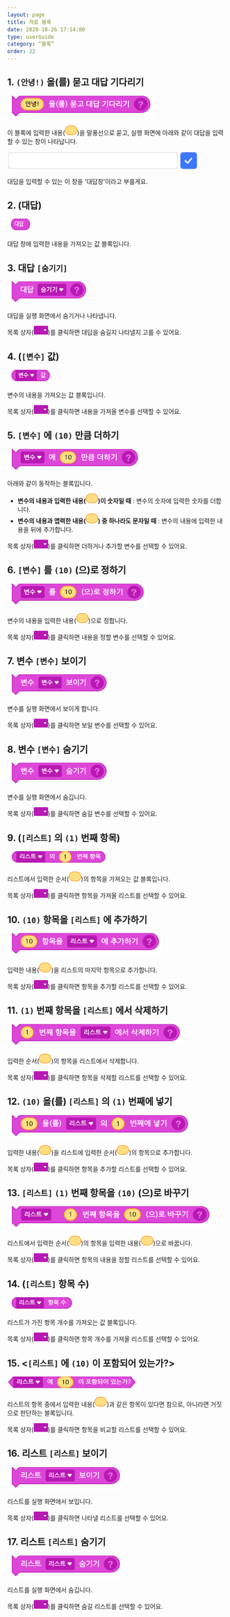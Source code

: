 ```yaml
---
layout: page
title: 자료 블록
date: 2020-10-26 17:14:00
type: userGuide
category: “블록”
order: 22
---
```




## 1. `(안녕!)` 을(를) 묻고 대답 기다리기



![block-variable](images/block-variable-01.png)



이 블록에 입력한 내용(<img src="images/icon/value.png" alt="value" style="zoom:50%;" />)을 말풍선으로 묻고, 실행 화면에 아래와 같이 대답을 입력할 수 있는 창이 나타납니다.



<img src="images/window/answer.png" alt="answer" style="zoom:80%;" />



대답을 입력할 수 있는 이 창을 '대답창'이라고 부를게요.





## 2. (대답)



![block-variable](images/block-variable-02.png)



대답 창에 입력한 내용을 가져오는 값 블록입니다.





## 3. 대답 `[숨기기]`



![block-variable](images/block-variable-03.png)



대답을 실행 화면에서 숨기거나 나타냅니다.

목록 상자(<img src="images/icon/dropdown-variable.png" style="zoom:50%;" />)를 클릭하면 대답을 숨길지 나타낼지 고를 수 있어요.





## 4. (`[변수]` 값)



![block-variable](images/block-variable-04.png)



변수의 내용을 가져오는 값 블록입니다.

목록 상자(<img src="images/icon/dropdown-variable.png" style="zoom:50%;" />)를 클릭하면 내용을 가져올 변수를 선택할 수 있어요.





## 5. `[변수]` 에 `(10)` 만큼 더하기



![block-variable-01](images/block-variable-05.png)



아래와 같이 동작하는 블록입니다.

+ **변수의 내용과 입력한 내용(<img src="images/icon/value.png" alt="value" style="zoom:50%;" />)이 숫자일 때** : 변수의 숫자에 입력한 숫자를 더합니다.
+ **변수의 내용과 앱력한 내용(<img src="images/icon/value.png" alt="value" style="zoom:50%;" />) 중 하나라도 문자일 때** : 변수의 내용에 입력한 내용을 뒤에 추가합니다.

목록 상자(<img src="images/icon/dropdown-variable.png" style="zoom:50%;" />)를 클릭하면 더하거나 추가할 변수를 선택할 수 있어요.





## 6. `[변수]` 를 `(10)` (으)로 정하기



![block-variable](images/block-variable-06.png)



변수의 내용을 입력한 내용(<img src="images/icon/value.png" alt="value" style="zoom:50%;" />)으로 정합니다.

목록 상자(<img src="images/icon/dropdown-variable.png" style="zoom:50%;" />)를 클릭하면 내용을 정할 변수를 선택할 수 있어요.





## 7. 변수 `[변수]` 보이기



![block-variable](images/block-variable-07.png)



변수를 실행 화면에서 보이게 합니다.

목록 상자(<img src="images/icon/dropdown-variable.png" style="zoom:50%;" />)를 클릭하면 보일 변수를 선택할 수 있어요.





## 8. 변수 `[변수]` 숨기기



![block-variable](images/block-variable-08.png)



변수를 실행 화면에서 숨깁니다.

목록 상자(<img src="images/icon/dropdown-variable.png" style="zoom:50%;" />)를 클릭하면 숨길 변수를 선택할 수 있어요.





## 9. (`[리스트]` 의 `(1)` 번째 항목)



![block-variable](images/block-variable-09.png)



리스트에서 입력한 순서(<img src="images/icon/value.png" alt="value" style="zoom:50%;" />)의 항목을 가져오는 값 블록입니다.

목록 상자(<img src="images/icon/dropdown-variable.png" style="zoom:50%;" />)를 클릭하면 항목을 가져올 리스트를 선택할 수 있어요.





## 10. `(10)` 항목을 `[리스트]` 에 추가하기



![block-variable](images/block-variable-10.png)



입력한 내용(<img src="images/icon/value.png" alt="value" style="zoom:50%;" />)을 리스트의 마지막 항목으로 추가합니다.

목록 상자(<img src="images/icon/dropdown-variable.png" style="zoom:50%;" />)를 클릭하면 항목을 추가할 리스트를 선택할 수 있어요.





## 11. `(1)` 번째 항목을 `[리스트]` 에서 삭제하기



![block-variable](images/block-variable-11.png)



입력한 순서(<img src="images/icon/value.png" alt="value" style="zoom:50%;" />)의 항목을 리스트에서 삭제합니다.

목록 상자(<img src="images/icon/dropdown-variable.png" style="zoom:50%;" />)를 클릭하면 항목을 삭제할 리스트를 선택할 수 있어요.





## 12. `(10)` 을(를) `[리스트]` 의 `(1)` 번째에 넣기



![block-variable](images/block-variable-12.png)



입력한 내용(<img src="images/icon/value.png" alt="value" style="zoom:50%;" />)을 리스트에 입력한 순서(<img src="images/icon/value.png" alt="value" style="zoom:50%;" />)의 항목으로 추가합니다.

목록 상자(<img src="images/icon/dropdown-variable.png" style="zoom:50%;" />)를 클릭하면 항목을 추가할 리스트를 선택할 수 있어요.





## 13. `[리스트]` `(1)` 번째 항목을 `(10)` (으)로 바꾸기



![block-variable](images/block-variable-13.png)



리스트에서 입력한 순서(<img src="images/icon/value.png" alt="value" style="zoom:50%;" />)의 항목을 입력한 내용(<img src="images/icon/value.png" alt="value" style="zoom:50%;" />)으로 바꿉니다.

목록 상자(<img src="images/icon/dropdown-variable.png" style="zoom:50%;" />)를 클릭하면 항목의 내용을 정할 리스트를 선택할 수 있어요.





## 14. (`[리스트]` 항목 수)



![block-variable](images/block-variable-14.png)



리스트가 가진 항목 개수를 가져오는 값 블록입니다.

목록 상자(<img src="images/icon/dropdown-variable.png" style="zoom:50%;" />)를 클릭하면 항목 개수를 가져올 리스트를 선택할 수 있어요.





## 15. <`[리스트]` 에 `(10)` 이 포함되어 있는가?>



![block-variable](images/block-variable-15.png)



리스트의 항목 중에서 입력한 내용(<img src="images/icon/value.png" alt="value" style="zoom:50%;" />)과 같은 항목이 있다면 참으로, 아니라면 거짓으로 판단하는 블록입니다.

목록 상자(<img src="images/icon/dropdown-variable.png" style="zoom:50%;" />)를 클릭하면 항목을 비교할 리스트를 선택할 수 있어요.





## 16. 리스트 `[리스트]` 보이기



![block-variable](images/block-variable-16.png)



리스트를 실행 화면에서 보입니다.

목록 상자(<img src="images/icon/dropdown-variable.png" style="zoom:50%;" />)를 클릭하면 나타낼 리스트를 선택할 수 있어요.





## 17. 리스트 `[리스트]` 숨기기



![block-variable](images/block-variable-17.png)



리스트를 실행 화면에서 숨깁니다.

목록 상자(<img src="images/icon/dropdown-variable.png" style="zoom:50%;" />)를 클릭하면 숨길 리스트를 선택할 수 있어요.
